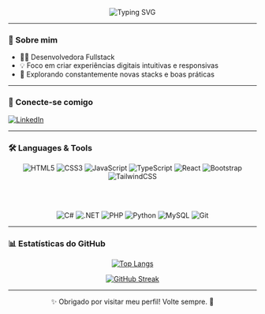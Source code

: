 <!-- Título com animação de digitação -->
<p align="center">
  <img src="https://readme-typing-svg.herokuapp.com?font=Fira+Code&duration=3000&pause=1000&color=36BCF7&center=true&vCenter=true&width=435&lines=Olá%2C+eu+sou+Sâmi+Andrade;Desenvolvedora Fullstack+%F0%9F%91%BB" alt="Typing SVG" />
</p>

---

### 👋 Sobre mim

- 👨‍💻 Desenvolvedora Fullstack
- 💡 Foco em criar experiências digitais intuitivas e responsivas
- 🧪 Explorando constantemente novas stacks e boas práticas

---

### 🤝 Conecte-se comigo

[![LinkedIn](https://img.shields.io/badge/LinkedIn-0077B5?style=for-the-badge&logo=linkedin&logoColor=white)](https://www.linkedin.com/in/sâmi-carvalho-793a45270)

---

### 🛠️ Languages & Tools

<div align="center">

<!-- Front-End -->
<img src="https://img.shields.io/badge/HTML5-E34F26?style=for-the-badge&logo=html5&logoColor=white" alt="HTML5"/>
<img src="https://img.shields.io/badge/CSS3-1572B6?style=for-the-badge&logo=css3&logoColor=white" alt="CSS3"/>
<img src="https://img.shields.io/badge/JavaScript-F7DF1E?style=for-the-badge&logo=javascript&logoColor=black" alt="JavaScript"/>
<img src="https://img.shields.io/badge/TypeScript-007ACC?style=for-the-badge&logo=typescript&logoColor=white" alt="TypeScript"/>
<img src="https://img.shields.io/badge/React-20232A?style=for-the-badge&logo=react&logoColor=61DAFB" alt="React"/>
<img src="https://img.shields.io/badge/Bootstrap-563D7C?style=for-the-badge&logo=bootstrap&logoColor=white" alt="Bootstrap"/>
<img src="https://img.shields.io/badge/Tailwind_CSS-38B2AC?style=for-the-badge&logo=tailwind-css&logoColor=white" alt="TailwindCSS"/>

<br/><br/>

<!-- Back-End & Others -->
<img src="https://img.shields.io/badge/C%23-239120?style=for-the-badge&logo=c-sharp&logoColor=white" alt="C#"/>
<img src="https://img.shields.io/badge/.NET-512BD4?style=for-the-badge&logo=dotnet&logoColor=white" alt=".NET"/>
<img src="https://img.shields.io/badge/PHP-777BB4?style=for-the-badge&logo=php&logoColor=white" alt="PHP"/>
<img src="https://img.shields.io/badge/Python-3670A0?style=for-the-badge&logo=python&logoColor=ffdd54" alt="Python"/>
<img src="https://img.shields.io/badge/MySQL-005C84?style=for-the-badge&logo=mysql&logoColor=white" alt="MySQL"/>
<img src="https://img.shields.io/badge/Git-F05032?style=for-the-badge&logo=git&logoColor=white" alt="Git"/>

</div>

---

### 📊 Estatísticas do GitHub

<div align="center">

[![Top Langs](https://github-readme-stats.vercel.app/api/top-langs/?username=samiandrade&layout=compact&theme=tokyonight)](https://github.com/samiandrade)

[![GitHub Streak](https://github-readme-streak-stats.herokuapp.com/?user=samiandrade&theme=tokyonight)](https://github.com/samiandrade)

</div>

---

<p align="center">
  ✨ Obrigado por visitar meu perfil! Volte sempre. 🚀
</p>
